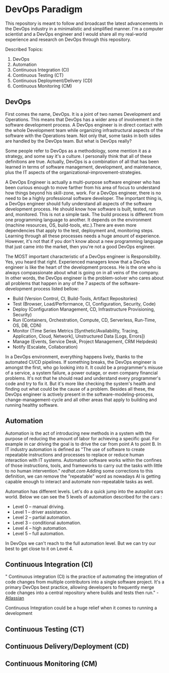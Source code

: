 # DevOps Paradigm

This repository is meant to follow and broadcast the latest advancements in the DevOps industry in a minimalistic and simplified manner. I'm a computer scientist and a DevOps engineer and I would share all my real-world experience and research on DevOps through this repository.

Described Topics:

1. DevOps
2. Automation
3. Continuous Integration (CI)
4. Continuous Testing (CT)
5. Continuous Deployment/Delivery (CD)
6. Continuous Monitoring (CM)

## DevOps

First comes the name, DevOps. It is a joint of two names Development and Operations. This means that DevOps has a wider area of involvement in the software development process. A DevOps engineer is in direct contact with the whole Development team while organizing infrastructural aspects of the software with the Operations team. Not only that, some tasks in both sides are handled by the DevOps team. But what is DevOps really?

Some people refer to DevOps as a methodology, some mention it as a strategy, and some say it's a culture. I personally think that all of these definitions are true. Actually, DevOps is a combination of all that has been learned in terms of software management, development, and maintenance, plus the IT aspects of the organizational-improvement-strategies.

A DevOps Engineer is actually a multi-purpose software engineer who has been curious enough to move farther from his area of focus to understand how things beyond his skill-zone, work. For a DevOps engineer, there is no need to be a highly professional software developer. The important thing is, a DevOps engineer should fully understand all aspects of the software development process. He should know how software is built, tested, run and, monitored. This is not a simple task. The build process is different from one programming language to another. It depends on the environment (machine resources, OS, build-tools, etc.).There are even more dependencies that apply to the test, deployment and, monitoring steps. Learning through all these processes needs a huge amount of experience. However, it's not that if you don't know about a new programming language that just came into the market, then you're not a good DevOps engineer.

The MOST important characteristic of a DevOps engineer is Responsibility. Yes, you heard that right. Experienced managers know that a DevOps engineer is like the heart of the development process. He is the one who is always compassionate about what is going on in all veins of the company. In other words, the DevOps engineer is the problem-solver who cares about all problems that happen in any of the 7 aspects of the software-development process listed bellow:

- Build (Version Control, CI, Build-Tools, Artifact Repositories)
- Test (Browser, Load/Performance, CI, Configuration, Security, Code)
- Deploy (Configuration Management, CD, Infrastructure Provisioning, Security)
- Run (Containers, Orchestration, Compute, CD, Serverless, Run-Time, OS, DB, CDN)
- Monitor (Time Series Metrics [Synthetic/Availability, Tracing, Application, Cloud, Network], Unstructured Data [Logs, Errors])
- Manage (Events, Service Desk, Project Management, CRM Helpdesk)
- Notify (Escalate, Collaboration)

In a DevOps environment, everything happens lively, thanks to the automated CI/CD pipelines. If something breaks, the DevOps engineer is amongst the first, who go looking into it. It could be a programmer's misuse of a service, a system failure, a power outage, or even company financial problems. It's not that he should read and understand every programmer's code and try to fix it. But it's more like checking the system's health and finding out what could be the cause of a problem. Besides all these, the DevOps engineer is actively present in the software-modeling-process, change-management-cycle and all other areas that apply to building and running healthy software.

## Automation

Automation is the act of introducing new methods in a system with the purpose of reducing the amount of labor for achieving a specific goal. For example in car driving the goal is to drive the car from point A to point B. In IT industry automation is defined as "The use of software to create repeatable instructions and processes to replace or reduce human interaction with IT systems. Automation software works within the confines of those instructions, tools, and frameworks to carry out the tasks with little to no human intervention." *redhat.com*
Adding some corrections to this definition, we can remove the "repeatable" word as nowadays AI is getting capable enough to interact and automate non-repeatable tasks as well.

Automation has different levels. Let's do a quick jump into the autopilot cars world.  Below we can see the 5 levels of automation described for the cars :

- Level 0 – manual driving.
- Level 1 – driver assistance.
- Level 2 – partial automation.
- Level 3 – conditional automation.
- Level 4 – high automation.
- Level 5 – full automation.

In DevOps we can't reach to the full automation level. But we can try our best to get close to it on Level 4.

## Continuous Integration (CI)

" Continuous integration (CI) is the practice of automating the integration of code changes from multiple contributors into a single software project. It's a primary DevOps best practice, allowing developers to frequently merge code changes into a central repository where builds and tests then run." - [Atlassian](https://www.google.com/url?sa=t&rct=j&q=&esrc=s&source=web&cd=&cad=rja&uact=8&ved=2ahUKEwikxov-7cnuAhVMSsAKHYgMADEQFjABegQIAhAC&url=https%3A%2F%2Fwww.atlassian.com%2Fcontinuous-delivery%2Fcontinuous-integration%23%3A~%3Atext%3DContinuous%2520integration%2520(CI)%2520is%2520the%2Cbuilds%2520and%2520tests%2520then%2520run.&usg=AOvVaw3tY6Lqgb9o42lyfzUuyDZN)

Continuous Integration could be a huge relief when it comes to running a development

## Continuous Testing (CT)



## Continuous Delivery/Deployment (CD)



## Continuous Monitoring (CM)

